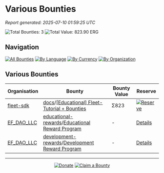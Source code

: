 <!-- GENERATED FILE - DO NOT EDIT DIRECTLY -->
<!-- Generated on: 2025-07-10 01:59:25 -->

# Various Bounties

*Report generated: 2025-07-10 01:59:25 UTC*

![Total Bounties: 3](https://img.shields.io/badge/Total%20Bounties-3-blue) ![Total Value: 823.90 ERG](https://img.shields.io/badge/Total%20Value-823.90%20ERG-green)

## Navigation

[![All Bounties](https://img.shields.io/badge/All%20Bounties-102-blue)](../all.md) [![By Language](https://img.shields.io/badge/By%20Language-8-green)](../summary.md#languages) [![By Currency](https://img.shields.io/badge/By%20Currency-7-yellow)](../summary.md#currencies) [![By Organization](https://img.shields.io/badge/By%20Organization-9-orange)](../summary.md#projects)

## Various Bounties

|Organisation|Bounty|Bounty Value|Reserve|
|---|---|---|---|
| [fleet-sdk](by_org/fleet-sdk.md) | [docs](https://github.com/fleet-sdk/docs)/[[Educational] Fleet-Tutorial + Bounties](https://github.com/fleet-sdk/docs/issues/8) | Σ823 | [![Reserve](https://img.shields.io/badge/-Reserve-brightgreen?style=flat-square)](https://github.com/ErgoDevs/Ergo-Bounties/new/main?filename=submissions/fleet-sdk-docs-8.json&value=%7B%0A%20%20%22contributor%22%3A%20%22YOUR_GITHUB_USERNAME%22%2C%0A%20%20%22wallet_address%22%3A%20%22YOUR_WALLET_ADDRESS%22%2C%0A%20%20%22contact_method%22%3A%20%22YOUR_CONTACT_INFO%22%2C%0A%20%20%22work_link%22%3A%20%22%22%2C%0A%20%20%22work_title%22%3A%20%22%5BEducational%5D%20Fleet-Tutorial%20%2B%20Bounties%22%2C%0A%20%20%22bounty_id%22%3A%20%22fleet-sdk/docs%238%22%2C%0A%20%20%22original_issue_link%22%3A%20%22https%3A//github.com/fleet-sdk/docs/issues/8%22%2C%0A%20%20%22payment_currency%22%3A%20%22SigUSD%22%2C%0A%20%20%22bounty_value%22%3A%20775.0%2C%0A%20%20%22status%22%3A%20%22in-progress%22%2C%0A%20%20%22submission_date%22%3A%20%22%22%2C%0A%20%20%22expected_completion%22%3A%20%22YYYY-MM-DD%22%2C%0A%20%20%22description%22%3A%20%22I%20am%20working%20on%20this%20bounty%22%2C%0A%20%20%22review_notes%22%3A%20%22%22%2C%0A%20%20%22payment_tx_id%22%3A%20%22%22%2C%0A%20%20%22payment_date%22%3A%20%22%22%0A%7D&message=Claim%20Bounty%20fleet-sdk/docs%238&description=I%20want%20to%20claim%20this%20bounty%20posted%20by%20fleet-sdk.%0A%0ABounty:%20%5BEducational%5D%20Fleet-Tutorial%20%2B%20Bounties) |
| [EF_DAO_LLC](by_org/ef_dao_llc.md) | [educational-rewards](https://github.com/EF_DAO_LLC/educational-rewards)/[Educational Reward Program](#-educational-reward-program) | - | [Details](/docs/ongoing-programs.md) |
| [EF_DAO_LLC](by_org/ef_dao_llc.md) | [development-rewards](https://github.com/EF_DAO_LLC/development-rewards)/[Development Reward Program](#-development-reward-program) | - | [Details](/docs/ongoing-programs.md) |


---

<div align="center">
  <p>
    <a href="../../docs/donate.md"><img src="https://img.shields.io/badge/❤️%20Donate-F44336" alt="Donate"></a>
    <a href="../../docs/bounty-submission-guide.md#reserving-a-bounty"><img src="https://img.shields.io/badge/🔒%20How%20To%20Claim-4CAF50" alt="Claim a Bounty"></a>
  </p>
</div>


<!-- END OF GENERATED CONTENT -->
